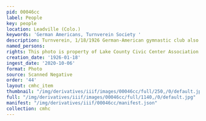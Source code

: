 ```yaml
---
pid: 00046cc
label: People
key: people
location: Leadville (Colo.)
keywords: 'German Americans, Turnverein Society '
description: Turnverein, 1/18/1926 German-American gymnastic club also known as Turners
named_persons: 
rights: This photo is property of Lake County Civic Center Association.
creation_date: '1926-01-18'
ingest_date: '2020-10-06'
format: Photo
source: Scanned Negative
order: '44'
layout: cmhc_item
thumbnail: "/img/derivatives/iiif/images/00046cc/full/250,/0/default.jpg"
full: "/img/derivatives/iiif/images/00046cc/full/1140,/0/default.jpg"
manifest: "/img/derivatives/iiif/00046cc/manifest.json"
collection: cmhc
---
```

